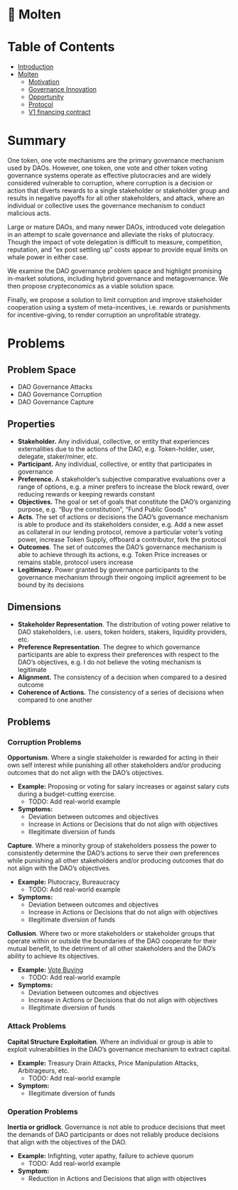 # 🌋 Molten

# Table of Contents

* [Introduction](README.md)
* [Molten](molten/README.md)
    * [Motivation](/molten/motivation.md)
    * [Governance Innovation](/molten/innovation.md)
    * [Opportunity](/molten/opportunity.md)
    * [Protocol](/molten/protocol.md)
    * [V1 financing contract](molten/v1.md)


# Summary

One token, one vote mechanisms are the primary governance mechanism used by DAOs. However, one token, one vote and other token voting governance systems operate as effective plutocracies and are widely considered vulnerable to corruption, where corruption is a decision or action that diverts rewards to a single stakeholder or stakeholder group and results in negative payoffs for all other stakeholders, and attack, where an individual or collective uses the governance mechanism to conduct malicious acts.

Large or mature DAOs, and many newer DAOs, introduced vote delegation in an attempt to scale governance and alleviate the risks of plutocracy. Though the impact of vote delegation is difficult to measure, competition, reputation, and “ex post settling up” costs appear to provide equal limits on whale power in either case.

We examine the DAO governance problem space and highlight promising in-market solutions, including hybrid governance and metagovernance. We then propose crypteconomics as a viable solution space.

Finally, we propose a solution to limit corruption and improve stakeholder cooperation using a system of meta-incentives, i.e. rewards or punishments for incentive-giving, to render corruption an unprofitable strategy. 

# Problems

## Problem Space

- DAO Governance Attacks
- DAO Governance Corruption
- DAO Governance Capture

## Properties

- **Stakeholder.** Any individual, collective, or entity that experiences externalities due to the actions of the DAO, e.g. Token-holder, user, delegate, staker/miner, etc.
- **Participant.** Any individual, collective, or entity that participates in governance
- **Preference.** A stakeholder’s subjective comparative evaluations over a range of options, e.g. a miner prefers to increase the block reward, over reducing rewards or keeping rewards constant
- **Objectives.** The goal or set of goals that constitute the DAO’s organizing purpose, e.g. “Buy the constitution”, “Fund Public Goods”
- **Acts**. The set of actions or decisions the DAO’s governance mechanism is able to produce and its stakeholders consider, e.g. Add a new asset as collateral in our lending protocol, remove a particular voter’s voting power, increase Token Supply, offboard a contributor, fork the protocol
- **Outcomes**. The set of outcomes the DAO’s governance mechanism is able to achieve through its actions, e.g. Token Price increases or remains stable, protocol users increase
- **Legitimacy.** Power granted by governance participants to the governance mechanism through their ongoing implicit agreement to be bound by its decisions

## Dimensions

- **Stakeholder Representation**. The distribution of voting power relative to DAO stakeholders, i.e. users, token holders, stakers, liquidity providers, etc.
- **Preference Representation**. The degree to which governance participants are able to express their preferences with respect to the DAO’s objectives, e.g. I do not believe the voting mechanism is legitimate
- **Alignment.** The consistency of a decision when compared to a desired outcome
- **Coherence of Actions.** The consistency of a series of decisions when compared to one another

## Problems

### **Corruption** Problems

**Opportunism**. Where a single stakeholder is rewarded for acting in their own self interest while punishing all other stakeholders and/or producing outcomes that do not align with the DAO’s objectives.

- **Example:** Proposing or voting for salary increases or against salary cuts during a budget-cutting exercise.
    - TODO: Add real-world example
- **Symptoms:**
    - Deviation between outcomes and objectives
    - Increase in Actions or Decisions that do not align with objectives
    - Illegitimate diversion of funds

**Capture**. Where a minority group of stakeholders possess the power to consistently determine the DAO’s actions to serve their own preferences while punishing all other stakeholders and/or producing outcomes that do not align with the DAO’s objectives.

- **Example:** Plutocracy, Bureaucracy
    - TODO: Add real-world example
- **Symptoms:**
    - Deviation between outcomes and objectives
    - Increase in Actions or Decisions that do not align with objectives
    - Illegitimate diversion of funds

**Collusion**. Where two or more stakeholders or stakeholder groups that operate within or outside the boundaries of the DAO cooperate for their mutual benefit, to the detriment of all other stakeholders and the DAO’s ability to achieve its objectives.

- **Example:** [Vote Buying](https://hackingdistributed.com/2018/07/02/on-chain-vote-buying/)
    - TODO: Add real-world example
- **Symptoms:**
    - Deviation between outcomes and objectives
    - Increase in Actions or Decisions that do not align with objectives
    - Illegitimate diversion of funds

### **Attack** Problems

**Capital Structure Exploitation**. Where an individual or group is able to exploit vulnerabilities in the DAO’s governance mechanism to extract capital.

- **Example:** Treasury Drain Attacks, Price Manipulation Attacks, Arbitrageurs, etc.
    - TODO: Add real-world example
- **Symptom:**
    - Illegitimate diversion of funds

### **Operation** Problems

**Inertia or gridlock**. Governance is not able to produce decisions that meet the demands of DAO participants or does not reliably produce decisions that align with the objectives of the DAO.

- **Example:** Infighting, voter apathy, failure to achieve quorum
    - TODO: Add real-world example
- **Symptom:**
    - Reduction in Actions and Decisions that align with objectives
